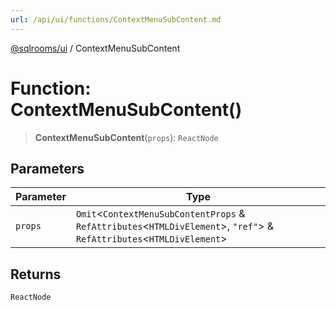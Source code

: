 ```yaml
---
url: /api/ui/functions/ContextMenuSubContent.md
---
```

[@sqlrooms/ui](../index.md) / ContextMenuSubContent

# Function: ContextMenuSubContent()

> **ContextMenuSubContent**(`props`): `ReactNode`

## Parameters

| Parameter | Type |
| ------ | ------ |
| `props` | `Omit`<`ContextMenuSubContentProps` & `RefAttributes`<`HTMLDivElement`>, `"ref"`> & `RefAttributes`<`HTMLDivElement`> |

## Returns

`ReactNode`
